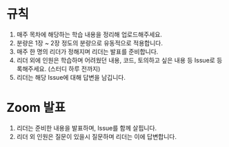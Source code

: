 # 규칙

1. 매주 목차에 해당하는 학습 내용을 정리해 업로드해주세요.
2. 분량은 1장 ~ 2장 정도의 분량으로 유동적으로 적용합니다.
3. 매주 한 명의 리더가 정해지며 리더는 발표를 준비합니다.
4. 리더 외에 인원은 학습하며 어려웠던 내용, 코드, 토의하고 싶은 내용 등 Issue로 등록해주세요. (스터디 하루 전까지)
5. 리더는 해당 Issue에 대해 답변을 남깁니다.

# Zoom 발표

1. 리더는 준비한 내용을 발표하며, Issue를 함께 살핍니다.
2. 리더 외 인원은 질문이 있을시 질문하며 리더는 이에 답변합니다.
